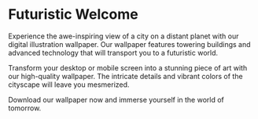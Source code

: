 <!--
Write me markdown content of website with wallpaper:

"A digital illustration of a city on a distant planet, with towering buildings and advanced technology."

The header of the page should not be copy of the text but rather a real content of the website which is using this wallpaper.
-->

<!--font:Poppins-->

# Futuristic Welcome

Experience the awe-inspiring view of a city on a distant planet with our digital illustration wallpaper. Our wallpaper features towering buildings and advanced technology that will transport you to a futuristic world.

Transform your desktop or mobile screen into a stunning piece of art with our high-quality wallpaper. The intricate details and vibrant colors of the cityscape will leave you mesmerized.

Download our wallpaper now and immerse yourself in the world of tomorrow.
